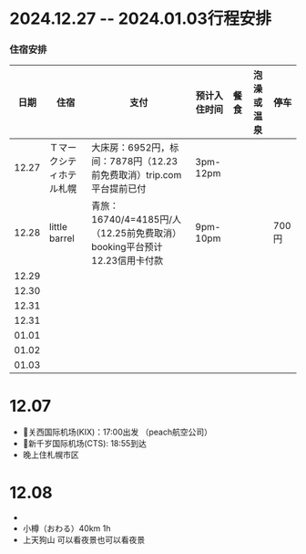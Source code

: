 # 2024.12.27 -- 2024.01.03行程安排

### 住宿安排

| 日期 | 住宿 | 支付 | 预计入住时间 | 餐食 | 泡澡或温泉 | 停车 |
| --- | --- | --- | --- | --- | --- | --- |
| 12.27 | Ｔマークシティホテル札幌 | 大床房：6952円，标间：7878円（12.23前免费取消）trip.com平台提前已付 | 3pm-12pm |  |  |  |
| 12.28 | little barrel | 青旅：16740/4=4185円/人（12.25前免费取消）booking平台预计12.23信用卡付款 | 9pm-10pm | | | 700円 |
| 12.29 |  |  |  | | |  |
| 12.30 |  |  |  | | |  |
| 12.31 |  |  |  | | |  |
| 12.31 |  |  |  | | |  |
| 01.01 |  |  |  | | |  |
| 01.02 |  |  |  | | |  |
| 01.03 |  |  |  | | |  |

# 12.07
- 🛫关西国际机场(KIX)：17:00出发 （peach航空公司）
- 🛬新千岁国际机场(CTS): 18:55到达
- 晚上住札幌市区

# 12.08
- 
- 小樽（おわる）40km 1h
- 上天狗山 可以看夜景也可以看夜景
